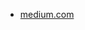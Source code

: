* [medium.com](https://medium.com/@devesu/how-to-secure-your-firebase-project-even-when-your-api-key-is-publicly-available-a462a2a58843)
